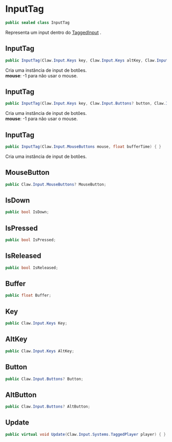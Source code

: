 # InputTag
```csharp
public sealed class InputTag
```
Representa um input dentro do [TaggedInput](/api/Claw/Input/Systems/TaggedInput.md#TaggedInput) .<br />
## InputTag
```csharp
public InputTag(Claw.Input.Keys key, Claw.Input.Keys altKey, Claw.Input.Buttons? button, Claw.Input.Buttons? altButton, Claw.Input.MouseButtons? mouse, float bufferTime) { }
```
Cria uma instância de input de botões.<br />
**mouse**: -1 para não usar o mouse.<br />
## InputTag
```csharp
public InputTag(Claw.Input.Keys key, Claw.Input.Buttons? button, Claw.Input.MouseButtons? mouse, float bufferTime) { }
```
Cria uma instância de input de botões.<br />
**mouse**: -1 para não usar o mouse.<br />
## InputTag
```csharp
public InputTag(Claw.Input.MouseButtons mouse, float bufferTime) { }
```
Cria uma instância de input de botões.<br />
## MouseButton
```csharp
public Claw.Input.MouseButtons? MouseButton;
```
## IsDown
```csharp
public bool IsDown;
```
## IsPressed
```csharp
public bool IsPressed;
```
## IsReleased
```csharp
public bool IsReleased;
```
## Buffer
```csharp
public float Buffer;
```
## Key
```csharp
public Claw.Input.Keys Key;
```
## AltKey
```csharp
public Claw.Input.Keys AltKey;
```
## Button
```csharp
public Claw.Input.Buttons? Button;
```
## AltButton
```csharp
public Claw.Input.Buttons? AltButton;
```
## Update
```csharp
public virtual void Update(Claw.Input.Systems.TaggedPlayer player) { }
```
